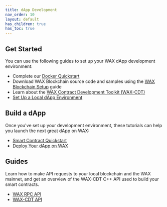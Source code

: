 ```yaml
---
title: dApp Development
nav_order: 10
layout: default
has_children: true
has_toc: true
---
```


## Get Started

You can use the following guides to set up your WAX dApp development environment:

  * Complete our [Docker Quickstart](/wax-developer/docs/docker_qstart)
  * Download WAX Blockchain source code and samples using the [WAX Blockchain Setup](/wax-developer/docs/blockchain_setup) guide
  * Learn about the [WAX Contract Development Toolkit (WAX-CDT)](/wax-developer/docs/cdt)
  * [Set Up a Local dApp Environment](/wax-developer/docs/local_dapp_dev)

<span class="anchor" id="buildDapp"></span>
<h2>Build a dApp</h2>

Once you've set up your development environment, these tutorials can help you launch the next great dApp on WAX:

  * [Smart Contract Quickstart](/wax-developer/docs/dapp_build)
  * [Deploy Your dApp on WAX](/wax-developer/docs/dapp_deploy)

<span class="anchor" id="guides"></span>
<h2>Guides</h2>

Learn how to make API requests to your local blockchain and the WAX mainnet, and get an overview of the WAX-CDT C++ API used to build your smart contracts.

  * [WAX RPC API](/wax-developer/docs/blockchain_api)
  * [WAX-CDT API](/wax-developer/docs/cdt_api)

